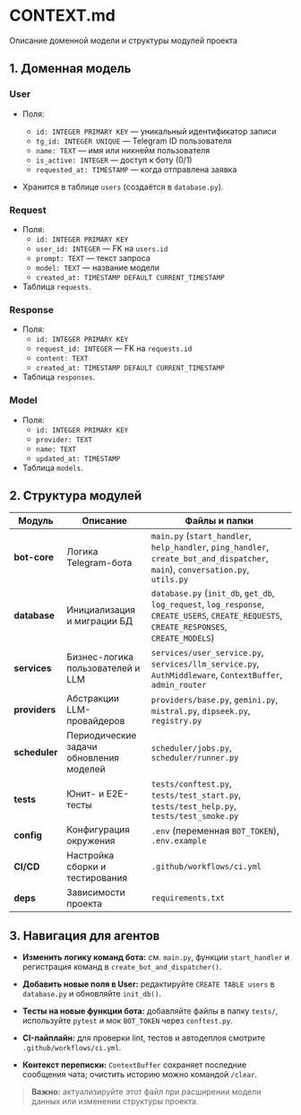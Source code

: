 # CONTEXT.md

Описание доменной модели и структуры модулей проекта

## 1. Доменная модель

### User

* Поля:

  * `id: INTEGER PRIMARY KEY` — уникальный идентификатор записи
  * `tg_id: INTEGER UNIQUE` — Telegram ID пользователя
  * `name: TEXT` — имя или никнейм пользователя
  * `is_active: INTEGER` — доступ к боту (0/1)
  * `requested_at: TIMESTAMP` — когда отправлена заявка
* Хранится в таблице `users` (создаётся в `database.py`).

### Request

* Поля:
  * `id: INTEGER PRIMARY KEY`
  * `user_id: INTEGER` — FK на `users.id`
  * `prompt: TEXT` — текст запроса
  * `model: TEXT` — название модели
  * `created_at: TIMESTAMP DEFAULT CURRENT_TIMESTAMP`
* Таблица `requests`.

### Response

* Поля:
  * `id: INTEGER PRIMARY KEY`
  * `request_id: INTEGER` — FK на `requests.id`
  * `content: TEXT`
  * `created_at: TIMESTAMP DEFAULT CURRENT_TIMESTAMP`
* Таблица `responses`.

### Model

* Поля:
  * `id: INTEGER PRIMARY KEY`
  * `provider: TEXT`
  * `name: TEXT`
  * `updated_at: TIMESTAMP`
* Таблица `models`.

## 2. Структура модулей

| Модуль       | Описание                        | Файлы и папки                                                    |
| ------------ | ------------------------------- | ---------------------------------------------------------------- |
| **bot-core** | Логика Telegram-бота            | `main.py` (`start_handler`, `help_handler`, `ping_handler`, `create_bot_and_dispatcher`, `main`), `conversation.py`, `utils.py` |
| **database** | Инициализация и миграции БД     | `database.py` (`init_db`, `get_db`, `log_request`, `log_response`, `CREATE_USERS`, `CREATE_REQUESTS`, `CREATE_RESPONSES`, `CREATE_MODELS`) |
| **services** | Бизнес-логика пользователей и LLM | `services/user_service.py`, `services/llm_service.py`, `AuthMiddleware`, `ContextBuffer`, `admin_router` |
| **providers** | Абстракции LLM-провайдеров | `providers/base.py`, `gemini.py`, `mistral.py`, `dipseek.py`, `registry.py` |
| **scheduler** | Периодические задачи обновления моделей | `scheduler/jobs.py`, `scheduler/runner.py` |
| **tests**    | Юнит- и E2E-тесты               | `tests/conftest.py`, `tests/test_start.py`, `tests/test_help.py`, `tests/test_smoke.py`                       |
| **config**   | Конфигурация окружения          | `.env` (переменная `BOT_TOKEN`), `.env.example`                                  |
| **CI/CD**    | Настройка сборки и тестирования | `.github/workflows/ci.yml`                                       |
| **deps**     | Зависимости проекта             | `requirements.txt`                                               |

## 3. Навигация для агентов

* **Изменить логику команд бота:** см. `main.py`, функции `start_handler` и регистрация команд в `create_bot_and_dispatcher()`.
* **Добавить новые поля в User:** редактируйте `CREATE TABLE users` в `database.py` и обновляйте `init_db()`.
* **Тесты на новые функции бота:** добавляйте файлы в папку `tests/`, используйте `pytest` и мок `BOT_TOKEN` через `conftest.py`.
* **CI-пайплайн:** для проверки lint, тестов и автодеплоя смотрите `.github/workflows/ci.yml`.

* **Контекст переписки:** `ContextBuffer` сохраняет последние сообщения чата; очистить историю можно командой `/clear`.

> **Важно:** актуализируйте этот файл при расширении модели данных или изменении структуры проекта.
